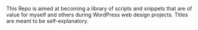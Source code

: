 This Repo is aimed at becoming a library of scripts and snippets that are of value for myself and others during WordPress web design projects. Titles are meant to be self-explanatory.